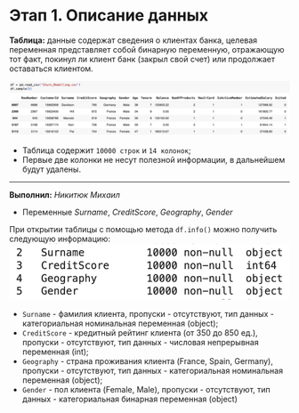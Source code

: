 # Этап 1. Описание данных

**Таблица:** данные содержат сведения о клиентах банка, целевая переменная представляет собой бинарную переменную, отражающую тот факт, покинул ли клиент банк (закрыл свой счет) или продолжает оставаться клиентом.

![alt text](images/image-1.png)

* Таблица содержит `10000 строк` и `14 колонок`;
* Первые две колонки не несут полезной информации, в дальнейшем будут удалены.

---

**Выполнил:** *Никитюк Михаил*
* Переменные *Surname*, *CreditScore*, *Geography*, *Gender*

При открытии таблицы с помощью метода `df.info()` можно получить следующую информацию:
![alt text](images/image-2.png)
* `Surname` - фамилия клиента, пропуски - отсутствуют, тип данных - категориальная номинальная переменная (object);
* `CreditScore` - кредитный рейтинг клиента (от 350 до 850 ед.), пропуски - отсутствуют, тип данных - числовая непрерывная переменная (int);
* `Geography` - страна проживания клиента (France, Spain, Germany), пропуски - отсутствуют, тип данных - категориальная номинальная переменная (object);
* `Gender` - пол клиента (Female, Male), пропуски - отсутствуют, тип данных - категориальная бинарная переменная (object)